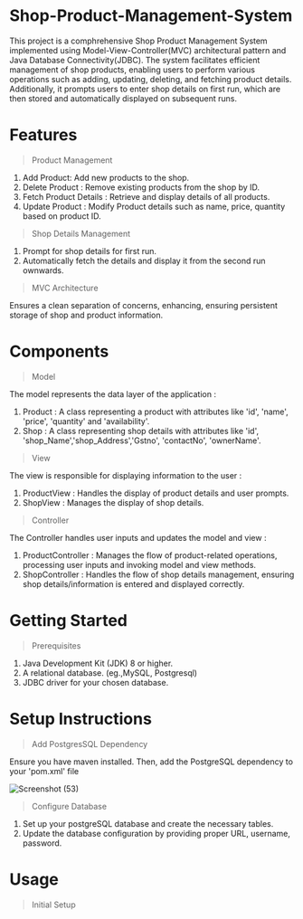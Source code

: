 # Shop-Product-Management-System
This project is a comphrehensive Shop Product Management System implemented using Model-View-Controller(MVC) architectural pattern and Java Database Connectivity(JDBC). The system facilitates efficient management of shop products, enabling users to perform various operations such as adding, updating, deleting, and fetching product details. Additionally, it prompts users to enter shop details on first run, which are then stored and automatically displayed on subsequent runs.
# Features
> Product Management

1. Add Product: Add new products to the shop.
2. Delete Product : Remove existing products from the shop by ID.
3. Fetch Product Details : Retrieve and display details of all products.
4. Update Product : Modify Product details such as name, price, quantity based on product ID.

> Shop Details Management

1. Prompt for shop details for first run.
2. Automatically fetch the details and display it from the second run ownwards.

> MVC Architecture

Ensures a clean separation of concerns, enhancing, ensuring persistent storage of shop and product information.
# Components
> Model

The model represents the data layer of the application :

1. Product : A class representing a product with attributes like 'id', 'name', 'price', 'quantity' and 'availability'.
2. Shop : A class representing shop details with attributes like 'id', 'shop_Name','shop_Address','Gstno', 'contactNo', 'ownerName'.
> View

The view is responsible for displaying information to the user :

1. ProductView : Handles the display of product details and user prompts.
2. ShopView : Manages the display of shop details.
> Controller

The Controller handles user inputs and updates the model and view :

1. ProductController : Manages the flow of product-related operations, processing user inputs and invoking model and view methods.
2. ShopController : Handles the flow of shop details management, ensuring shop details/information is entered and displayed correctly.
# Getting Started
> Prerequisites
1. Java Development Kit (JDK) 8 or higher.
2. A relational database. (eg.,MySQL, Postgresql)
3. JDBC driver for your chosen database.
# Setup Instructions
> Add PostgresSQL Dependency

Ensure you have maven installed. Then, add the PostgreSQL dependency to your 'pom.xml' file

![Screenshot (53)](https://github.com/user-attachments/assets/2f8dac30-b3fa-4b31-b6ee-e984f0f3987a)
> Configure Database

1. Set up your postgreSQL database and create the necessary tables.
2. Update the database configuration by providing proper URL, username, password.
# Usage
> Initial Setup

